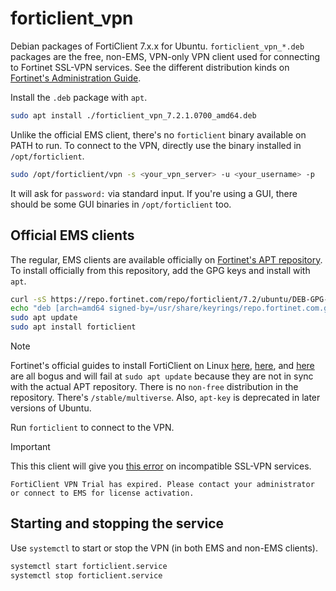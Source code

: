 # forticlient_vpn

Debian packages of FortiClient 7.x.x for Ubuntu. `forticlient_vpn_*.deb` packages are the free, non-EMS, VPN-only VPN client used for connecting to Fortinet SSL-VPN services. See the different distribution kinds on [Fortinet's Administration Guide](https://docs.fortinet.com/document/forticlient/7.2.2/administration-guide/666761/linux).

Install the `.deb` package with `apt`.

```sh
sudo apt install ./forticlient_vpn_7.2.1.0700_amd64.deb
```

Unlike the official EMS client, there's no `forticlient` binary available on PATH to run. To connect to the VPN, directly use the binary installed in `/opt/forticlient`.

```sh
sudo /opt/forticlient/vpn -s <your_vpn_server> -u <your_username> -p
```

It will ask for `password:` via standard input. If you're using a GUI, there should be some GUI binaries in `/opt/forticlient` too.

## Official EMS clients

The regular, EMS clients are available officially on [Fortinet's APT repository](https://repo.fortinet.com/repo/forticlient/7.2/ubuntu/pool/multiverse/forticlient/). To install officially from this repository, add the GPG keys and install with `apt`.

```sh
curl -sS https://repo.fortinet.com/repo/forticlient/7.2/ubuntu/DEB-GPG-KEY | gpg --dearmor | sudo tee /usr/share/keyrings/repo.fortinet.com.gpg
echo "deb [arch=amd64 signed-by=/usr/share/keyrings/repo.fortinet.com.gpg] https://repo.fortinet.com/repo/forticlient/7.2/ubuntu/ /stable multiverse" | sudo tee /etc/apt/sources.list.d/repo.fortinet.com.list
sudo apt update
sudo apt install forticlient
```

>[!NOTE]
>Fortinet's official guides to install FortiClient on Linux [here](https://www.fortinet.com/support/product-downloads/linux), [here](https://docs.fortinet.com/document/forticlient/7.2.2/linux-release-notes/213138/install-forticlient-linux-from-repo-fortinet-com), and [here](https://repo.fortinet.com/) are all bogus and will fail at `sudo apt update` because they are not in sync with the actual APT repository. There is no `non-free` distribution in the repository. There's `/stable/multiverse`. Also, `apt-key` is deprecated in later versions of Ubuntu.

Run `forticlient` to connect to the VPN.

>[!IMPORTANT]
>This this client will give you [this error](https://www.reddit.com/r/fortinet/comments/16rslds/fortinet_sslvpn_is_unavailable_forticlient_vpn/) on incompatible SSL-VPN services.
>```
>FortiClient VPN Trial has expired. Please contact your administrator or connect to EMS for license activation.
>```

## Starting and stopping the service

Use `systemctl` to start or stop the VPN (in both EMS and non-EMS clients).

```sh
systemctl start forticlient.service
systemctl stop forticlient.service
```
